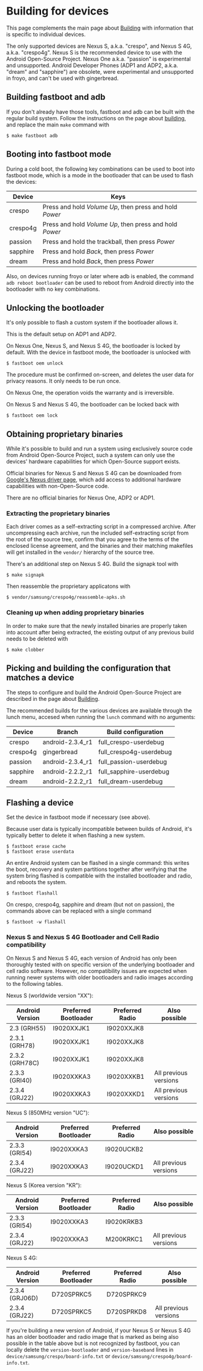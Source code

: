 <!--
   Copyright 2010 The Android Open Source Project

   Licensed under the Apache License, Version 2.0 (the "License");
   you may not use this file except in compliance with the License.
   You may obtain a copy of the License at

       http://www.apache.org/licenses/LICENSE-2.0

   Unless required by applicable law or agreed to in writing, software
   distributed under the License is distributed on an "AS IS" BASIS,
   WITHOUT WARRANTIES OR CONDITIONS OF ANY KIND, either express or implied.
   See the License for the specific language governing permissions and
   limitations under the License.
-->

# Building for devices #

This page complements the main page about [Building](building.html) with information
that is specific to individual devices.

The only supported devices are Nexus S, a.k.a. "crespo", and Nexus S 4G, a.k.a.
"crespo4g".
Nexus S is the recommended device to use with the Android Open-Source Project.
Nexus One a.k.a. "passion" is experimental and unsupported. Android Developer
Phones (ADP1 and ADP2, a.k.a. "dream" and "sapphire") are obsolete, were
experimental and unsupported in froyo, and can't be used with gingerbread.

## Building fastboot and adb ##

If you don't already have those tools, fastboot and adb can be built with
the regular build system. Follow the instructions on the page about
[building](building.html), and replace the main `make` command with

    $ make fastboot adb

## Booting into fastboot mode ##

During a cold boot, the following key combinations can be used to boot into fastboot mode,
which is a mode in the bootloader that can be used to flash the devices:

Device   | Keys
---------|------
crespo   | Press and hold *Volume Up*, then press and hold *Power*
crespo4g | Press and hold *Volume Up*, then press and hold *Power*
passion  | Press and hold the trackball, then press *Power*
sapphire | Press and hold *Back*, then press *Power*
dream    | Press and hold *Back*, then press *Power*

Also, on devices running froyo or later where adb is enabled,
the command `adb reboot bootloader` can be used to reboot from
Android directly into the bootloader with no key combinations.

## Unlocking the bootloader ##

It's only possible to flash a custom system if the bootloader allows it.

This is the default setup on ADP1 and ADP2.

On Nexus One, Nexus S, and Nexus S 4G, the bootloader is locked by default.
With the device in fastboot mode, the bootloader is unlocked with

    $ fastboot oem unlock

The procedure must be confirmed on-screen, and deletes the user data for
privacy reasons. It only needs to be run once.

On Nexus One, the operation voids the warranty and is irreversible.

On Nexus S and Nexus S 4G, the bootloader can be locked back with

    $ fastboot oem lock

## Obtaining proprietary binaries ##

While it's possible to build and run a system using exclusively source code
from Android Open-Source Project, such a system can only use the devices'
hardware capabilities for which Open-Source support exists.

Official binaries for Nexus S and Nexus S 4G can be downloaded from
[Google's Nexus driver page](http://code.google.com/android/nexus/drivers.html),
which add access to additional hardware capabilities with non-Open-Source code.

There are no official binaries for Nexus One, ADP2 or ADP1.

### Extracting the proprietary binaries ###

Each driver comes as a self-extracting script in a compressed archive.
After uncompressing each archive, run the included self-extracting script
from the root of the source tree, confirm that you agree to the terms of the
enclosed license agreement, and the binaries and their matching makefiles
will get installed in the `vendor/` hierarchy of the source tree.

There's an additional step on Nexus S 4G. Build the signapk tool with

    $ make signapk

Then reassemble the proprietary applicatons with

    $ vendor/samsung/crespo4g/reassemble-apks.sh

### Cleaning up when adding proprietary binaries ###

In order to make sure that the newly installed binaries are properly
taken into account after being extracted, the existing output of any previous
build needs to be deleted with

    $ make clobber

## Picking and building the configuration that matches a device ##

The steps to configure and build the Android Open-Source Project
are described in the page about [Building](building.html).

The recommended builds for the various devices are available through
the lunch menu, accesed when running the `lunch` command with no arguments:

Device   | Branch           | Build configuration
---------|------------------|------------------------
crespo   | android-2.3.4_r1 | full_crespo-userdebug
crespo4g | gingerbread      | full_crespo4g-userdebug
passion  | android-2.3.4_r1 | full_passion-userdebug
sapphire | android-2.2.2_r1 | full_sapphire-userdebug
dream    | android-2.2.2_r1 | full_dream-userdebug

## Flashing a device ##

Set the device in fastboot mode if necessary (see above).

Because user data is typically incompatible between builds of Android,
it's typically better to delete it when flashing a new system.

    $ fastboot erase cache
    $ fastboot erase userdata

An entire Android system can be flashed in a single command: this writes
the boot, recovery and system partitions together after verifying that the
system bring flashed is compatible with the installed bootloader and radio,
and reboots the system.

    $ fastboot flashall

On crespo, crespo4g, sapphire and dream (but not on passion), the commands above can
be replaced with a single command

    $ fastboot -w flashall

### Nexus S and Nexus S 4G Bootloader and Cell Radio compatibility ###

On Nexus S and Nexus S 4G, each version of Android has only been thoroughly
tested with on specific version of the underlying bootloader and cell radio
software.
However, no compatibility issues are expected when running newer systems
with older bootloaders and radio images according to the following tables.

Nexus S (worldwide version "XX"):

Android Version | Preferred Bootloader | Preferred Radio | Also possible
----------------|----------------------|-----------------|--------------
2.3 (GRH55)     | I9020XXJK1           | I9020XXJK8
2.3.1 (GRH78)   | I9020XXJK1           | I9020XXJK8
2.3.2 (GRH78C)  | I9020XXJK1           | I9020XXJK8
2.3.3 (GRI40)   | I9020XXKA3           | I9020XXKB1      | All previous versions
2.3.4 (GRJ22)   | I9020XXKA3           | I9020XXKD1      | All previous versions

Nexus S (850MHz version "UC"):

Android Version | Preferred Bootloader | Preferred Radio | Also possible
----------------|----------------------|-----------------|--------------
2.3.3 (GRI54)   | I9020XXKA3           | I9020UCKB2
2.3.4 (GRJ22)   | I9020XXKA3           | I9020UCKD1      | All previous versions

Nexus S (Korea version "KR"):

Android Version | Preferred Bootloader | Preferred Radio | Also possible
----------------|----------------------|-----------------|--------------
2.3.3 (GRI54)   | I9020XXKA3           | I9020KRKB3
2.3.4 (GRJ22)   | I9020XXKA3           | M200KRKC1       | All previous versions

Nexus S 4G:

Android Version | Preferred Bootloader | Preferred Radio | Also possible
----------------|----------------------|-----------------|--------------
2.3.4 (GRJ06D)  | D720SPRKC5           | D720SPRKC9
2.3.4 (GRJ22)   | D720SPRKC5           | D720SPRKD8      | All previous versions

If you're building a new version of Android, if your Nexus S or Nexus S 4G has
an older bootloader and radio image that is marked as being also possible in
the table above but is not recognized by fastboot, you can locally
delete the `version-bootloader` and `version-baseband` lines in
`device/samsung/crespo/board-info.txt` or `device/samsung/crespo4g/board-info.txt`.

